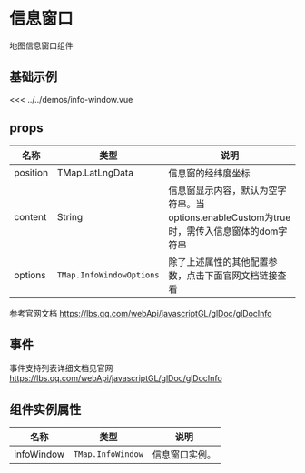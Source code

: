 
# 信息窗口

地图信息窗口组件


## 基础示例

<InfoWindowDemo/>

<<< ../../demos/info-window.vue

## props

| 名称       | 类型                                           | 说明               |
| ---------- | ---------------------------------------------- | ------------------ |
| position     | TMap.LatLngData | 信息窗的经纬度坐标 |
| content | String                          | 信息窗显示内容，默认为空字符串。当options.enableCustom为true时，需传入信息窗体的dom字符串 |
| options   | `TMap.InfoWindowOptions` |  除了上述属性的其他配置参数，点击下面官网文档链接查看                        |

参考官网文档 https://lbs.qq.com/webApi/javascriptGL/glDoc/glDocInfo

## 事件

事件支持列表详细文档见官网 https://lbs.qq.com/webApi/javascriptGL/glDoc/glDocInfo

## 组件实例属性

| 名称            | 类型                         | 说明                                                 |
| --------------- | ---------------------------- | ---------------------------------------------------- |
| infoWindow         | `TMap.InfoWindow` | 信息窗口实例。     